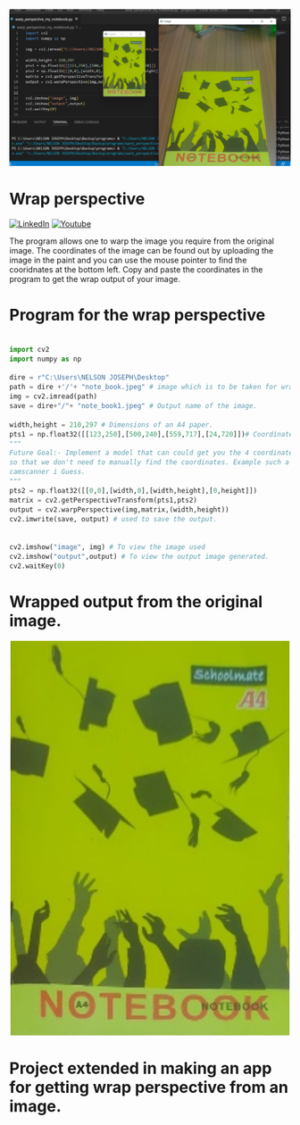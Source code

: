 <div align="center"><img src="https://github.com/nelson123-lab/warp_perspective/blob/daa65d0145f52e5d6a737edd0b97d2407cdf280d/Wrap_perspective_output.png" width="900"/></div>

# Wrap perspective

[![LinkedIn](https://img.shields.io/badge/-LinkedIn-black.svg?style=flat-square&logo=linkedin&colorB=255)](https://www.linkedin.com/in/nelsonjoseph123/)
[![Youtube](https://img.shields.io/badge/-Youtube-black.svg?style=flat-square&logo=Youtube&colorB=955)](https://www.youtube.com/channel/UCj-j1k_3vC6F1rVgrEhDF7g)

The program allows one to warp the image you require from the original image.
The coordinates of the image can be found out by uploading the image in  the paint and you can use the mouse pointer to find the cooridnates at the bottom left. Copy and paste the coordinates in the program to get the wrap output of your image.

# Program for the wrap perspective

```python

import cv2
import numpy as np

dire = r"C:\Users\NELSON JOSEPH\Desktop"
path = dire +'/'+ "note_book.jpeg" # image which is to be taken for wrapperspective
img = cv2.imread(path)
save = dire+"/"+ "note_book1.jpeg" # Output name of the image.

width,height = 210,297 # Dimensions of an A4 paper.
pts1 = np.float32([[123,250],[500,240],[559,717],[24,720]])# Coordinates of the points to take wrap perspective.
"""
Future Goal:- Implement a model that can could get you the 4 coordinates 
so that we don't need to manually find the coordinates. Example such a model works in 
camscanner i Guess.
"""
pts2 = np.float32([[0,0],[width,0],[width,height],[0,height]])
matrix = cv2.getPerspectiveTransform(pts1,pts2)
output = cv2.warpPerspective(img,matrix,(width,height))
cv2.imwrite(save, output) # used to save the output.


cv2.imshow("image", img) # To view the image used
cv2.imshow("output",output) # To view the output image generated.
cv2.waitKey(0)
```

# Wrapped output from the original image.

<div align="center"><img src="https://github.com/nelson123-lab/warp_perspective/blob/66f7f5c077874c3b4c9318f43b32b4872a817699/note_book1.jpeg" width="500"/></div>

# Project extended in making an app for getting wrap perspective from an image.
